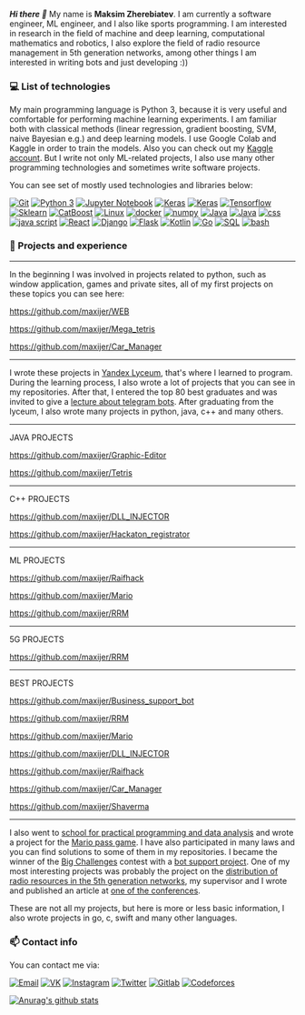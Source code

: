 ***Hi there 👋*** My name is **Maksim Zherebiatev**. I am currently a software engineer, ML engineer, and I also like sports programming. I am interested in research in the field of machine and deep learning, computational mathematics and robotics, I also explore the field of radio resource management in 5th generation networks, among other things I am interested in writing bots and just developing :))
### :computer: List of technologies
My main programming language is Python 3, because it is very useful and comfortable for performing machine learning experiments. I am familiar both with classical methods (linear regression, gradient boosting, SVM, naive Bayesian e.g.) and deep learning models. I use Google Colab and Kaggle in order to train the models. Also you can check out my [Kaggle account](https://www.kaggle.com/maksimzherebyatew). But I write not only ML-related projects, I also use many other programming technologies and sometimes write software projects.

You can see set of mostly used technologies and libraries below:

[![Git](https://img.shields.io/badge/-Git-F05032?logo=Git&logoColor=white)]()
[![Python 3](https://img.shields.io/badge/-Python-3776AB?logo=python&logoColor=white)]()
[![Jupyter Notebook](https://img.shields.io/badge/-Jupyter%20Notebook-F37626?logo=jupyter&logoColor=white)]()
[![Keras](https://img.shields.io/badge/-Keras-D00000?logo=Keras&logoColor=white)]()
[![Keras](https://img.shields.io/badge/-Pytorch-D00000?logo=pytorch&logoColor=white)]()
[![Tensorflow](https://img.shields.io/badge/-Tensorflow-0000?logo=Tensorflow&color=orange&logoColor=white)]()
[![Sklearn](https://img.shields.io/badge/-Sklearn-0000?logo=Scikit-learn&logoColor=white)]()
[![CatBoost](https://img.shields.io/badge/-CatBoost-0000?&logo=&color=yellow&logoColor=white)]()
[![Linux](https://img.shields.io/badge/-Linux-0000?&logo=linux&color=black&logoColor=white)]()
[![docker](https://img.shields.io/badge/-Docker-D00000?&logo=docker&logoColor=white)]()
[![numpy](https://img.shields.io/badge/-Numpy-3776AB?&logo=numpy&logoColor=white)]()
[![Java](https://img.shields.io/badge/Java-D00000?&logo=java&logoColor=white)]()
[![Java](https://img.shields.io/badge/HTML-D00000?&logo=HTML&logoColor=white)]()
[![css](https://img.shields.io/badge/-CSS-3776AB?&logo=CSS&logoColor=white)]()
[![java script](https://img.shields.io/badge/--0000?&logo=javascript&color=yellow&logoColor=white)]()
[![React](https://img.shields.io/badge/-React-3776AB?&logo=React&color=3776AB&logoColor=white)]()
[![Django](https://img.shields.io/badge/-Django-3776AB?&logo=django&color=grey&logoColor=white)]()
[![Flask](https://img.shields.io/badge/-Flask-3776AB?&logo=flask&color=grey&logoColor=white)]()
[![Kotlin](https://img.shields.io/badge/-Kotlin-3776AB?&logo=kotlin&color=red&logoColor=white)]()
[![Go](https://img.shields.io/badge/-Go-3776AB?&logo=go&color=3776AB&logoColor=white)]()
[![SQL](https://img.shields.io/badge/-SQL-3776AB?&logo=SQL&color=green&logoColor=white)]()
[![bash](https://img.shields.io/badge/-BASH-3776AB?&logo=bash&color=black&logoColor=white)]()

### :rocket: Projects and experience

-----------------------------------------------------
In the beginning I was involved in projects related to python, such as window application, games and private sites, all of my first projects on these topics you can see here:

https://github.com/maxijer/WEB

https://github.com/maxijer/Mega_tetris      

https://github.com/maxijer/Car_Manager

------------------------------------------------------
I wrote these projects in [Yandex Lyceum](http://yandexlyceum.ru/), that's where I learned to program. During the learning process, I also wrote a lot of projects that you can see in my repositories. After that, I entered the top 80 best graduates and was invited to give a [lecture about telegram bots](https://github.com/maxijer/Shaverma).  After graduating from the lyceum, I also wrote many projects in python, java, c++ and many others.

---------------
JAVA PROJECTS

https://github.com/maxijer/Graphic-Editor

https://github.com/maxijer/Tetris

-----------------
C++ PROJECTS

https://github.com/maxijer/DLL_INJECTOR

https://github.com/maxijer/Hackaton_registrator

------------------
ML PROJECTS

https://github.com/maxijer/Raifhack

https://github.com/maxijer/Mario

https://github.com/maxijer/RRM

--------------------
5G PROJECTS

https://github.com/maxijer/RRM

---------------------
BEST PROJECTS

https://github.com/maxijer/Business_support_bot

https://github.com/maxijer/RRM

https://github.com/maxijer/Mario

https://github.com/maxijer/DLL_INJECTOR

https://github.com/maxijer/Raifhack

https://github.com/maxijer/Car_Manager

https://github.com/maxijer/Shaverma

--------------------------

I also went to [school for practical programming and data analysis](https://spb.hse.ru/fmcs/programming/2022/) and wrote a project for the [Mario pass game](https://github.com/maxijer/Mario). I have also participated in many laws and you can find solutions to some of them in my repositories. I became the winner of the [Big Challenges](https://konkurs.sochisirius.ru/) contest with a [bot support project](https://github.com/maxijer/Business_support_bot). One of my most interesting projects was probably the project on the [distribution of radio resources in the 5th generation networks](https://github.com/maxijer/RRM), my supervisor and I wrote and published an article at [one of the conferences](http://2021.en-t.info/pages/home).

These are not all my projects, but here is more or less basic information, I also wrote projects in go, c, swift and many other languages.

### :mailbox: Contact info

You can contact me via:

[![Email](https://img.shields.io/badge/-Email-de4343?logo=Gmail&logoColor=white&link=mailto:maxijer1234@yandex.ru)](mailto:maxijer1234@yandex.ru)
[![VK](https://img.shields.io/badge/-VK-4680C2?logo=vk&logoColor=white&link=https://vk.com/maxijer)](https://vk.com/maxijer)
[![Instagram](https://img.shields.io/badge/-Instagram-000?logo=Instagram&logoColor=white&link=https://www.instagram.com/maxijer68/)](https://www.instagram.com/maxijer68/)
[![Twitter](http://img.shields.io/badge/-Twitter-0000?logo=Twitter&color=00acee&logoColor=white&link=https://twitter.com/maxijer68)](https://twitter.com/maxijer68)
[![Gitlab](http://img.shields.io/badge/-Gitlab-0000?logo=gitlab&color=logoColor=white&link=https://gitlab.com/maxijer1)](https://gitlab.com/maxijer1)
[![Codeforces](http://img.shields.io/badge/-Codeforces-0000?logo=codeforces&color=red&logoColor=white&link=https://codeforces.com/profile/maxijer1234)](https://codeforces.com/profile/maxijer1234)



[![Anurag's github stats](https://github-readme-stats.vercel.app/api?username=maxijer&show_icons=true&hide=prs&theme=react)](https://github.com/anuraghazra/github-readme-stats)
